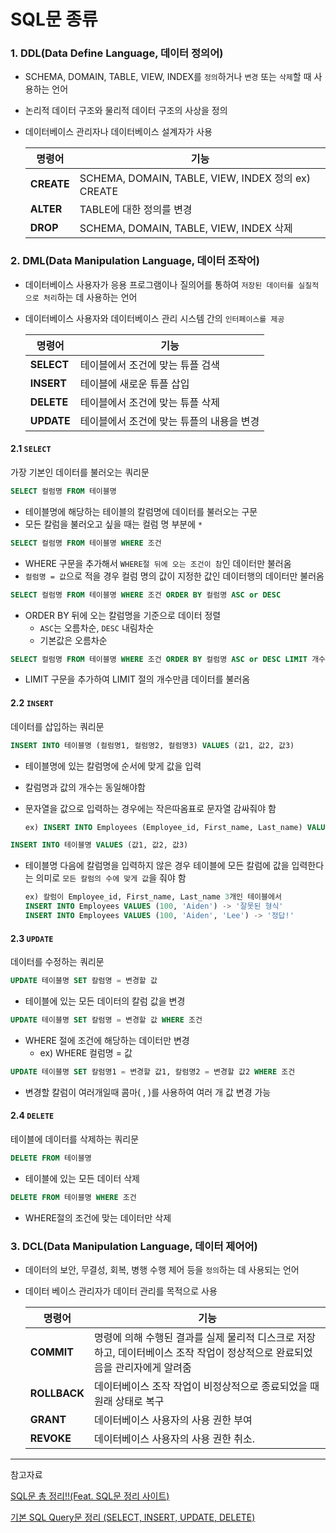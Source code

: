 # SQL문 종류

### 1. DDL(Data Define Language, 데이터 정의어)

- SCHEMA, DOMAIN, TABLE, VIEW, INDEX를 `정의`하거나 `변경` 또는 `삭제`할 때 사용하는 언어

- 논리적 데이터 구조와 물리적 데이터 구조의 사상을 정의

- 데이터베이스 관리자나 데이터베이스 설계자가 사용

  | **명령어** | **기능**                                           |
  | ---------- | -------------------------------------------------- |
  | **CREATE** | SCHEMA, DOMAIN, TABLE, VIEW, INDEX 정의 ex) CREATE |
  | **ALTER**  | TABLE에 대한 정의를 변경                           |
  | **DROP**   | SCHEMA, DOMAIN, TABLE, VIEW, INDEX 삭제            |

### 2. DML(Data Manipulation Language, 데이터 조작어)

- 데이터베이스 사용자가 응용 프로그램이나 질의어를 통하여 `저장된 데이터를 실질적으로 처리`하는 데 사용하는 언어

- 데이터베이스 사용자와 데이터베이스 관리 시스템 간의 `인터페이스를 제공`

  | **명령어** | **기능**                                  |
  | ---------- | ----------------------------------------- |
  | **SELECT** | 테이블에서 조건에 맞는 튜플 검색          |
  | **INSERT** | 테이블에 새로운 튜플 삽입                 |
  | **DELETE** | 테이블에서 조건에 맞는 튜플 삭제          |
  | **UPDATE** | 테이블에서 조건에 맞는 튜플의 내용을 변경 |

#### 2.1 `SELECT`

가장 기본인 데이터를 불러오는 쿼리문

```sql
SELECT 컬럼명 FROM 테이블명
```

- 테이블명에 해당하는 테이블의 칼럼명에 데이터를 불러오는 구문
- 모든 칼럼을 불러오고 싶을 때는 컬럼 명 부분에 `*` 

```sql
SELECT 컬럼명 FROM 테이블명 WHERE 조건
```

- WHERE 구문을 추가해서 `WHERE절 뒤에 오는 조건이 참`인 데이터만 불러옴
- `컬럼명 = 값`으로 적을 경우 컬럼 명의 값이 지정한 값인 데이터행의 데이터만 불러옴

```sql
SELECT 컬럼명 FROM 테이블명 WHERE 조건 ORDER BY 컬럼명 ASC or DESC
```

- ORDER BY 뒤에 오는 칼럼명을 기준으로 데이터 정렬
  - `ASC`는 오름차순, `DESC` 내림차순
  - 기본값은 오름차순

```sql
SELECT 컬럼명 FROM 테이블명 WHERE 조건 ORDER BY 컬럼명 ASC or DESC LIMIT 개수
```

- LIMIT 구문을 추가하여 LIMIT 절의 개수만큼 데이터를 불러옴

#### 2.2 `INSERT`

데이터를 삽입하는 쿼리문

```sql
INSERT INTO 테이블명 (컬럼명1, 컬럼명2, 컬럼명3) VALUES (값1, 값2, 값3)
```

- 테이블명에 있는 칼럼명에 순서에 맞게 값을 입력

- 칼럼명과 값의 개수는 동일해야함

- 문자열을 값으로 입력하는 경우에는 작은따옴표로 문자열 감싸줘야 함

  ``` sql
  ex) INSERT INTO Employees (Employee_id, First_name, Last_name) VALUES (100, 'Aiden', 'Lee');
  ```

```sql
INSERT INTO 테이블명 VALUES (값1, 값2, 값3)
```

- 테이블명 다음에 칼럼명을 입력하지 않은 경우 테이블에 모든 칼럼에 값을 입력한다는 의미로 `모든 칼럼의 수에 맞게 값`을 줘야 함

  ```sql
  ex) 칼럼이 Employee_id, First_name, Last_name 3개인 테이블에서
  INSERT INTO Employees VALUES (100, 'Aiden') -> '잘못된 형식'
  INSERT INTO Employees VALUES (100, 'Aiden', 'Lee') -> '정답!'
  ```

#### 2.3 `UPDATE`

데이터를 수정하는 쿼리문

```sql
UPDATE 테이블명 SET 칼럼명 = 변경할 값
```

- 테이블에 있는 모든 데이터의 칼럼 값을 변경

```sql
UPDATE 테이블명 SET 칼럼명 = 변경할 값 WHERE 조건
```

- WHERE 절에 조건에 해당하는 데이터만 변경
  - ex) WHERE 컬럼명 = 값

```sql
UPDATE 테이블명 SET 칼럼명1 = 변경할 값1, 칼럼명2 = 변경할 값2 WHERE 조건
```

- 변경할 칼럼이 여러개일때 콤마( , )를 사용하여 여러 개 값 변경 가능

#### 2.4 `DELETE`

테이블에 데이터를 삭제하는 쿼리문

```sql
DELETE FROM 테이블명
```

- 테이블에 있는 모든 데이터 삭제

```sql
DELETE FROM 테이블명 WHERE 조건
```

- WHERE절의 조건에 맞는 데이터만 삭제

### 3. DCL(Data Manipulation Language, 데이터 제어어)

- 데이터의 보안, 무결성, 회복, 병행 수행 제어 등을 `정의`하는 데 사용되는 언어

- 데이터 베이스 관리자가 데이터 관리를 목적으로 사용

  | **명령어**   | **기능**                                                     |
  | ------------ | ------------------------------------------------------------ |
  | **COMMIT**   | 명령에 의해 수행된 결과를 실제 물리적 디스크로 저장하고, 데이터베이스 조작 작업이 정상적으로 완료되었음을 관리자에게 알려줌 |
  | **ROLLBACK** | 데이터베이스 조작 작업이 비정상적으로 종료되었을 때 원래 상태로 복구 |
  | **GRANT**    | 데이터베이스 사용자의 사용 권한 부여                         |
  | **REVOKE**   | 데이터베이스 사용자의 사용 권한 취소.                        |

---

참고자료

[SQL문 총 정리!!(Feat. SQL문 정리 사이트)](https://comclothing.tistory.com/74)

[기본 SQL Query문 정리 (SELECT, INSERT, UPDATE, DELETE)](https://lcs1245.tistory.com/entry/%EA%B8%B0%EB%B3%B8-SQL-Query%EB%AC%B8-%EC%A0%95%EB%A6%AC-SELECT-INSERT-UPDATE-DELETE#recentComments)

